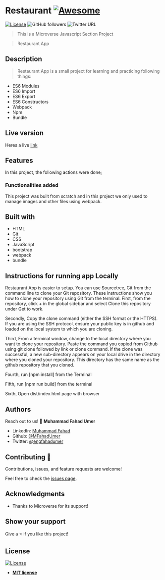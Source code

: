 # Restaurant [![Awesome](https://cdn.rawgit.com/sindresorhus/awesome/d7305f38d29fed78fa85652e3a63e154dd8e8829/media/badge.svg)](https://github.com/MFahadUmer/Library)

[![License](https://img.shields.io/badge/License-MIT-green.svg)]()
![GitHub followers](https://img.shields.io/github/followers/MFahadUmer?label=mfahadumer&style=social)
![Twitter URL](https://img.shields.io/twitter/follow/engfahadumer?label=Follow&style=social)

> This is a Microverse Javascript Section Project

> Restaurant App

## Description

> Restaurant App is a small project for learning and practicing following things:
- ES6 Modules
- ES6 Import
- ES6 Export
- ES6 Constructors
- Webpack
- Npm
- Bundle

## Live version

Heres a live <a href="https://rawcdn.githack.com/MFahadUmer/Restaurant/3a822f76a70eb1174292521db6216f8d11c77f7b/dist/index.html">link</a>

## Features

In this project, the following actions were done;

### Functionalities added

This project was built from scratch and in this project we only used to manage images and other files using webpack.


## Built with

- HTML
- Git
- CSS
- JavaScript
- bootstrap
- webpack
- bundle

## Instructions for running app Locally

Restaurant App is easier to setup. 
You can use Sourcetree,
Git from the command line to clone your Git repository.
These instructions show you how to clone your repository using Git from the terminal. 
First, from the repository, click + in the global sidebar and select Clone this repository under Get to work.

Secondly, Copy the clone command (either the SSH format or the HTTPS). 
If you are using the SSH protocol, ensure your public key is in github and loaded on the local system to which you are cloning.

Third, From a terminal window, change to the local directory where you want to clone your repository. Paste the command you copied from Github using git clone followed by link or clone command.
If the clone was successful, a new sub-directory appears on your local drive in the directory where you cloned your repository. This directory has the same name as the github repository that you cloned. 

Fourth, run [npm install] from the Terminal

Fifth, run [npm run build] from the terminal

Sixth, Open dist/index.html page with browser

## Authors

Reach out to us!
👤 **Muhammad Fahad Umer**

- LinkedIn: [Muhammad Fahad](https://www.linkedin.com/in/hillarykiptoo)
- Github: [@MFahadUmer](https://github.com/MFahadUmer)
- Twitter: [@engfahadumer](https://twitter.com/@engfahadumer)


## Contributing 🤝

Contributions, issues, and feature requests are welcome!

Feel free to check the [issues page](https://github.com/MFahadUmer/Restaurant/issues).

## Acknowledgments

- Thanks to Microverse for its support!

## Show your support

Give a ⭐️ if you like this project!

## License

[![License](http://img.shields.io/:license-mit-blue.svg?style=flat-square)](http://badges.mit-license.org)

- **[MIT license](http://opensource.org/licenses/mit-license.php)**
